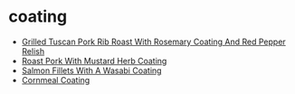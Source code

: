 # coating

 * [Grilled Tuscan Pork Rib Roast With Rosemary Coating And Red Pepper Relish](../index/g/grilled-tuscan-pork-rib-roast-with-rosemary-coating-and-red-pepper-relish-105301.json)
 * [Roast Pork With Mustard Herb Coating](../index/r/roast-pork-with-mustard-herb-coating-103264.json)
 * [Salmon Fillets With A Wasabi Coating](../index/s/salmon-fillets-with-a-wasabi-coating-51137410.json)
 * [Cornmeal Coating](../index/c/cornmeal-coating.json)
